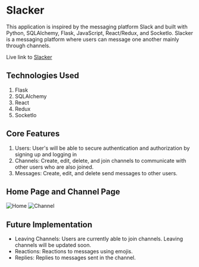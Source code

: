 # Slacker

This application is inspired by the messaging platform Slack and built with Python, SQLAlchemy, Flask, JavaScript, React/Redux, and SocketIo. Slacker is a messaging platform where users can message one another mainly through channels.

Live link to [Slacker](https://slacker.onrender.com)

## Technologies Used

1. Flask
2. SQLAlchemy
3. React
4. Redux
5. SocketIo

## Core Features

1. Users: User's will be able to secure authentication and authorization by signing up and logging in
2. Channels: Create, edit, delete, and join channels to communicate with other users who are also joined.
3. Messages: Create, edit, and delete send messages to other users.

## Home Page and Channel Page

![Home]()
![Channel]()

## Future Implementation

* Leaving Channels: Users are currently able to join channels. Leaving channels will be updated soon.
* Reactions: Reactions to messages using emojis.
* Replies: Replies to messages sent in the channel.